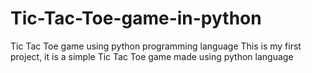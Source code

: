 # Tic-Tac-Toe-game-in-python
Tic Tac Toe game using python programming language
This is my first project, it is a simple Tic Tac Toe game made using python language
